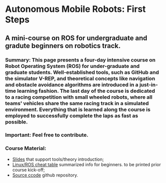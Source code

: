 # Autonomous Mobile Robots: First Steps
## A mini-course on ROS for undergraduate and gradute beginners on robotics track.
### Summary: This page presents a four-day intensive course  on Robot Operating System (ROS) for under-graduate and graduate students. Well-established tools, such as GitHub and the simulator V-REP, and theoretical concepts like navigation and obstacle avoidance algorithms are introduced in a just-in-time learning fashion. The last day of the course is dedicated to a racing competition with small wheeled robots, where all teams' vehicles share the same racing track in a simulated environment. Everything that is learned along the course is employed to successfully complete the laps as fast as possible. 

### **Important**: Feel free to contribute.

### Course Material:

 * [Slides](www.link.com) that support tools/theory introduction;
 * [Linux/ROS cheat table](www.link.com) summarized info for beginners. to be printed prior course kick-off;
 * [Source ccode](https://github.com/EESC-LabRoM/AMR_FirstSteps) github repository.
